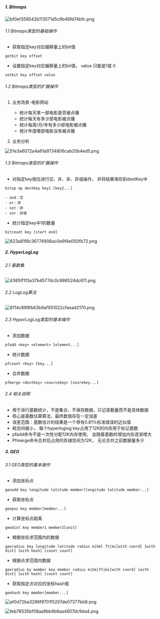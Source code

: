 ##### 1. Bitmaps

![bf0ef358542b113571d5c9b46fd74bfc.png](https://tva1.sinaimg.cn/large/007S8ZIlgy1gh5w47p1fuj30zq0j6gmg.jpg)

###### 1.1 Bitmaps类型的基础操作

- 获取指定key对应偏移量上的bit值

```
getbit key offset
```

- 设置指定key对应偏移量上的bit值， value 只能是1或 0

```
setbit key offset value
```

###### 1.2 Bitmaps类型的扩展操作

1. 业务场景-电影网站

	- 统计每天某一部电影是否被点播
	- 统计每天有多少部电影被点播
	- 统计每周/月/年有多少部电影被点播
	- 统计年度哪部电影没有被点播
	
2. 业务分析

![51e3a6072a4a61a9734806cab20b4ed5.png](https://tva1.sinaimg.cn/large/007S8ZIlgy1gh5w4enyq9j30ki04qmx3.jpg)


###### 1.3 Bitmaps类型的扩展操作

- 对指定key按位进行交、并、非、异或操作， 并将结果保存到destKey中

```
bitop op destKey key1 [key2...]
```

    - and：交
	- or：并
	- not：非
	- xor：异或

- 统计指定key中1的数量

```
bitcount key [start end]
```

![623a81f8c36774906ac0e6f4e050fb72.png](https://tva1.sinaimg.cn/large/007S8ZIlgy1gh5w3sizkrj30ks0aqdgb.jpg)


##### 2. HyperLogLog

###### 2.1 基数集

![4365ff1f3a37b45774c0c986524dc611.png](https://tva1.sinaimg.cn/large/007S8ZIlgy1gh5w4vhpojj30qu06wdft.jpg)

###### 2.2 LogLog算法

![8114c899fb63b9af951022cfaead2170.png](https://tva1.sinaimg.cn/large/007S8ZIlgy1gh5w578vauj30yq0m275p.jpg)

###### 2.3 HyperLogLog类型的基本操作

- 添加数据

```
pfadd <key> <element> [element...]
```

- 统计数据

```
pfcount <key> [key...]
```

- 合并数据

```
pfmerge <destkey> <sourcekey> [sourekey...]
```

###### 2.4 相关说明

- 用于进行基数统计，不是集合，不保存数据，只记录数量而不是具体数据
- 核心是基数估算算法，最终数值存在一定误差
- 误差范围：基数估计的结果是一个带有0.81%标准错误的近似值
- 耗空间极小， 每个hyperloglog key占用了12K的内存用于标记基数
- pfadd命令不是一次性分配12K内存使用， 会随着基数的增加内存逐渐增大
- Pfmerge命令合并后占用的存储空间为12K， 无论合并之前数据量多少


##### 3. GEO

###### 3.1 GEO类型的基本操作

- 添加坐标点

```
geoadd key longitude latitude member[longitude latitude member...]
```


- 获取坐标点

```
geopos key member[member...]
```


- 计算坐标点距离

```
geodist key member1 member2[unit]
```


- 根据坐标求范围内的数据

```
georadius key longitude latitude radius m|kml ft|mi[with coord] [with dist] [with hash] [count count]
```

- 根据点求范围内数据

```
georadius by member key member radius m|km|ft|mi[with coord] [with dist] [with hash] [count count]
```

- 获取指定点对应的坐标hash值

```
geohash key member[member...]
```


![af0d72ba3298f9701f5207de07377bb8.png](https://tva1.sinaimg.cn/large/007S8ZIlgy1gh5w5fenuzj30m00hedgj.jpg)

![feb78535bf08aa9bb9b6aa4607dc9da4.png](https://tva1.sinaimg.cn/large/007S8ZIlgy1gh5w5lod3cj30ia0giq3e.jpg)
